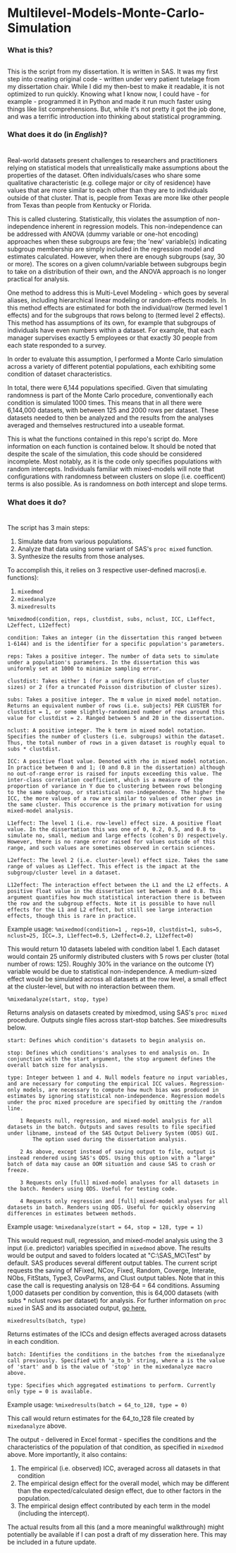 # Multilevel-Models-Monte-Carlo-Simulation

### What is this?
##

This is the script from my dissertation. It is written in SAS. It was my first step into creating original code - written under very patient tutelage from my dissertation chair.
While I did my then-best to make it readable, it is not optimized to run quickly. Knowing what I know now, I could have - for example - programmed it in Python and made it run much faster using things like list comprehensions. 
But, while it's not pretty it got the job done, and was a terrific introduction into thinking about statistical programming.

### What does it do (in _English_)?
#

Real-world datasets present challenges to researchers and practitioners relying on statistical models that unrealistically make assumptions about the properties of the dataset. Often individuals/cases who share some qualitative characteristic (e.g. college major or city of residence) have values that are more similar to each other than they are to individuals outside of that cluster. That is, people from Texas are more like other people from Texas than people from Kentucky or Florida. 

This is called clustering. Statistically, this violates the assumption of non-independence inherent in regression models. This non-independence can be addressed with ANOVA (dummy variable or one-hot encoding) approaches when these subgroups are few; the 'new' variable(s) indicating subgroup membership are simply included in the regression model and estimates calculated. However, when there are enough subgroups (say, 30 or more). The scores on a given column/variable between subgroups begin to take on a distribution of their own, and the ANOVA approach is no longer practical for analysis.

One method to address this is Multi-Level Modeling - which goes by several aliases, including hierarchical linear modeling or random-effects models. In this method effects are estimated for both the individual/row (termed level 1 effects) and for the subgroups that rows belong to (termed level 2 effects). This method has assumptions of its own, for example that subgroups of individuals have even numbers within a dataset. For example, that each manager supervises exactly 5 employees or that exactly 30 people from each state responded to a survey.

In order to evaluate this assumption, I performed a Monte Carlo simulation across a variety of different potential populations, each exhibiting some condition of dataset characteristics.

In total, there were 6,144 populations specified. Given that simulating randomness is part of the Monte Carlo procedure, conventionally each condition is simulated 1000 times.
This means that in all there were 6,144,000 datasets, with between 125 and 2000 rows per dataset. These datasets needed to then be analyzed and the results from the analyses averaged and themselves restructured into a useable format.

This is what the functions contained in this repo's script do. More information on each function is contained below. It should be noted that despite the scale of the simulation, this code should be considered incomplete. Most notably, as it is the code only specifies populations with random intercepts. Individuals familiar with mixed-models will note that configurations with randomness between clusters on slope (i.e. coefficent) terms is also possible. As is randomness on _both_ intercept and slope terms.


### What does it do?
#
The script has 3 main steps:

1. Simulate data from various populations.
1. Analyze that data using some variant of SAS's `proc mixed` function.
1. Synthesize the results from those analyses.


To accomplish this, it relies on 3 respective user-defined macros(i.e. functions):

1. `mixedmod`
1. `mixedanalyze`
1. `mixedresults`

`%mixedmod(condition, reps, clustdist, subs, nclust, ICC, L1effect, L2effect, L12effect)`

	condition: Takes an integer (in the dissertation this ranged between 1-6144) and is the identifier for a specific population's parameters.

	reps: Takes a positive integer. The number of data sets to simulate under a population's parameters. In the dissertation this was uniformly set at 1000 to minimize sampling error.

	clustdist: Takes either 1 (for a uniform distribution of cluster sizes) or 2 (for a truncated Poisson distribution of cluster sizes).

	subs: Takes a positive integer. The m value in mixed model notation. Returns an equivalent number of rows (i.e. subjects) PER CLUSTER for clustdist = 1, or some slightly-randomized number of rows around this value for clustdist = 2. Ranged between 5 and 20 in the dissertation.

	nclust: A positive integer. The k term in mixed model notation. Specifies the number of clusters (i.e. subgroups) within the dataset. Thus, the total number of rows in a given dataset is roughly equal to subs * clustdist.

	ICC: A positive float value. Denoted with rho in mixed model notation. In practice between 0 and 1; (0 and 0.8 in the dissertation) although no out-of-range error is raised for inputs exceeding this value. The inter-class correlation coefficient, which is a measure of the proportion of variance in Y due to clustering between rows belonging to the same subgroup, or statistical non-independence. The higher the ICC, the more values of a row are similar to values of other rows in the same cluster. This occurence is the primary motivation for using mixed-model analysis.

	L1effect: The level 1 (i.e. row-level) effect size. A positive float value. In the dissertation this was one of 0, 0.2, 0.5, and 0.8 to simulate no, small, medium and large effects (cohen's D) respectively. However, there is no range error raised for values outside of this range, and such values are sometimes observed in certain sciences.

	L2effect: The level 2 (i.e. cluster-level) effect size. Takes the same range of values as L1effect. This effect is the impact at the subgroup/cluster level in a dataset.
	
	L12effect: The interaction effect between the L1 and the L2 effects. A positive float value in the dissertation set between 0 and 0.8. This argument quantifies how much statistical interaction there is between the row and the subgroup effects. Note it is possible to have null effects for the L1 and L2 effect, but still see large interaction effects, though this is rare in practice.

Example usage: `%mixedmod(condition=1 , reps=10, clustdist=1, subs=5, nclust=25, ICC=.3, L1effect=0.5, L2effect=0.2, L12effect=0)`

This would return 10 datasets labeled with condition label 1. Each dataset would contain 25 uniformly distributed clusters with 5 rows per cluster (total number of rows: 125). 
Roughly 30% in the variance on the outcome (Y) variable would be due to statistical non-independence. A medium-sized effect would be simulated across all datasets at the row level, a small effect at the cluster-level, but with no interaction between them.  

`%mixedanalyze(start, stop, type)`

Returns analysis on datasets created by mixedmod, using SAS's `proc mixed` procedure. Outputs single files across start-stop batches. See mixedresults below.

	start: Defines which condition's datasets to begin analysis on.

	stop: Defines which conditions's analyses to end analysis on. In conjunction with the start argument, the stop argument defines the overall batch size for analysis.

	type: Integer between 1 and 4. Null models feature no input variables, and are necessary for computing the empirical ICC values. Regression-only models, are necessary to compute how much bias was produced in estimates by ignoring statistical non-independence. Regression models under the proc mixed procedure are specified by omitting the /random line.

		1 Requests null, regression, and mixed-model analysis for all datasets in the batch. Outputs and saves results to file specified under libname, instead of the SAS Output Delivery System (ODS) GUI. 
			The option used during the dissertation analysis.

		2 As above, except instead of saving output to file, output is instead rendered using SAS's ODS. Using this option with a "large" batch of data may cause an OOM situation and cause SAS to crash or freeze.

		3 Requests only [full] mixed-model analyses for all datasets in the batch. Renders using ODS. Useful for testing code.

		4 Requests only regression and [full] mixed-model analyses for all datasets in batch. Renders using ODS. Useful for quickly observing differences in estimates between methods.

Example usage: `%mixedanalyze(start = 64, stop = 128, type = 1)`

This would request null, regression, and mixed-model analysis using the 3 input (i.e. predictor) variables specified in `mixedmod` above. The results would be output and saved to folders located at "C:\SAS_MC\Test\" by default. SAS produces several different output tables. The current script requests the saving of NFixed, NCov, Fixed, Random, Coverge, Interate, NObs, FitStats, Type3, CovParms, and Clust output tables.
Note that in this case the call is requesting analysis on 128-64 = 64 conditions. Assuming 1,000 datasets per condition by convention, this is 64,000 datasets (with subs * nclust rows per dataset) for analysis.
For further information on `proc mixed` in SAS and its associated output, [go here.](http://support.sas.com/documentation/cdl/en/statug/66859/HTML/default/viewer.htm#statug_mixed_overview.htm)

`mixedresults(batch, type)`

Returns estimates of the ICCs and design effects averaged across datasets in each condition. 

	batch: Identifies the conditions in the batches from the mixedanalyze call previously. Specified with 'a_to_b' string, where a is the value of 'start' and b is the value of 'stop' in the mixedanalyze macro above.

	type: Specifies which aggregated estimations to perform. Currently only type = 0 is available.

Example usage: `%mixedresults(batch = 64_to_128, type = 0)`

This call would return estimates for the 64_to_128 file created by `mixedanalyze` above.

The output - delivered in Excel format - specifies the conditions and the characteristics of the population of that condition, as specified in `mixedmod` above. 
More importantly, it also contains:
1. The empirical (i.e. observed) ICC, averaged across all datasets in that condition  
1. The empirical design effect for the overall model, which may be different than the expected/calculated design effect, due to other factors in the population.
1. The empirical design effect contributed by each term in the model (including the intercept). 

The actual results from all this (and a more meaningful walkthrough) might potentially be available if I can post a draft of my disseration here. This may be included in a future update.

